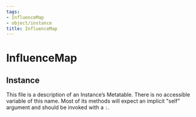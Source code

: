 ```yaml
---
tags:
- InfluenceMap
- object/instance
title: InfluenceMap
---
```

# InfluenceMap
## Instance
This file is a description of an Instance’s Metatable. There is no accessible variable of this name. Most of its methods will expect an implicit "self" argument and should be invoked with a `:`.
